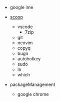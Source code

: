 - google ime
- [scoop](https://scoop.sh)
  - vscode
    - 7zip
  - git
  - neovim
  - copyq
  - bugn
  - autohotkey
  - sudo
  - ln
  - which

- packageManagement
  - google chrome

